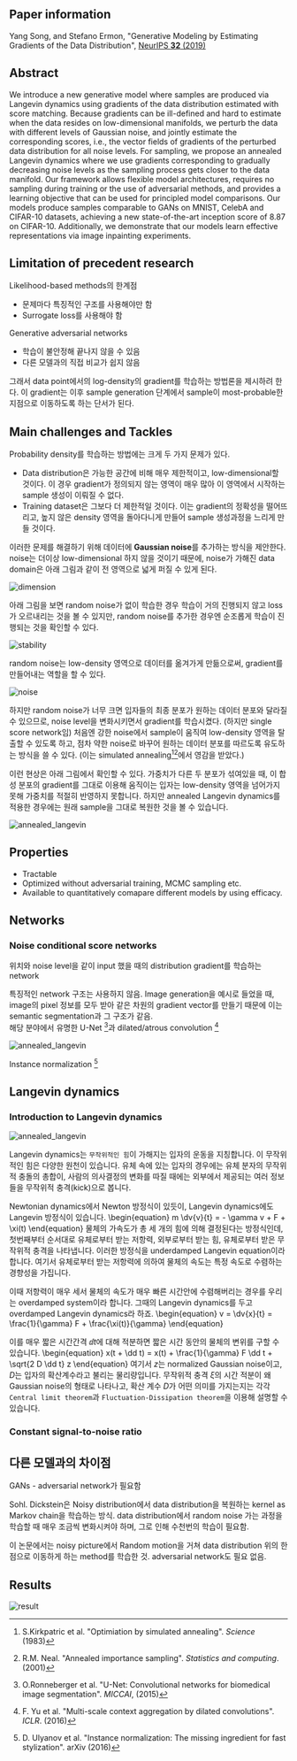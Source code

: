 
## Paper information
Yang Song, and Stefano Ermon, 
"Generative Modeling by Estimating Gradients of the Data Distribution",
[NeurIPS **32** (2019)](https://arxiv.org/abs/1907.05600)

## Abstract
We introduce a new generative model where samples are produced via Langevin dynamics using gradients of the data distribution estimated with score matching. Because gradients can be ill-defined and hard to estimate when the data resides on low-dimensional manifolds, we perturb the data with different levels of Gaussian noise, and jointly estimate the corresponding scores, i.e., the vector fields of gradients of the perturbed data distribution for all noise levels. For sampling, we propose an annealed Langevin dynamics where we use gradients corresponding to gradually decreasing noise levels as the sampling process gets closer to the data manifold. Our framework allows flexible model architectures, requires no sampling during training or the use of adversarial methods, and provides a learning objective that can be used for principled model comparisons. Our models produce samples comparable to GANs on MNIST, CelebA and CIFAR-10 datasets, achieving a new state-of-the-art inception score of 8.87 on CIFAR-10. Additionally, we demonstrate that our models learn effective representations via image inpainting experiments.

## Limitation of precedent research
Likelihood-based methods의 한계점
- 문제마다 특징적인 구조를 사용해야만 함
- Surrogate loss를 사용해야 함
  
Generative adversarial networks
- 학습이 불안정해 끝나지 않을 수 있음
- 다른 모델과의 직접 비교가 쉽지 않음

그래서 data point에서의 log-density의 gradient를 학습하는 방법론을 제시하려 한다.
이 gradient는 이후 sample generation 단계에서 sample이 most-probable한 지점으로 이동하도록 하는 단서가 된다. 

## Main challenges and Tackles
Probability density를 학습하는 방법에는 크게 두 가지 문제가 있다.
- Data distribution은 가능한 공간에 비해 매우 제한적이고, low-dimensional할 것이다. 이 경우 gradient가 정의되지 않는 영역이 매우 많아 이 영역에서 시작하는 sample 생성이 이뤄질 수 없다. 
- Training dataset은 그보다 더 제한적일 것이다. 이는 gradient의 정확성을 떨어뜨리고, 높지 않은 density 영역을 돌아다니게 만들어 sample 생성과정을 느리게 만들 것이다. 

이러한 문제를 해결하기 위해 데이터에 **Gaussian noise**를 추가하는 방식을 제안한다. 
noise는 더이상 low-dimensional 하지 않을 것이기 때문에, noise가 가해진 data domain은 아래 그림과 같이 전 영역으로 넓게 퍼질 수 있게 된다. 

![dimension](Images/random_noise_low_dimension.jpg)

아래 그림을 보면 random noise가 없이 학습한 경우 학습이 거의 진행되지 않고 loss가 오르내리는 것을 볼 수 있지만,
random noise를 추가한 경우엔 순조롭게 학습이 진행되는 것을 확인할 수 있다. 

![stability](Images/random_noise_learning_stability.PNG)

random noise는 low-density 영역으로 데이터를 옮겨가게 만듦으로써, gradient를 만들어내는 역할을 할 수 있다. 

![noise](Images/annealed_random_noise.jpg)

하지만 random noise가 너무 크면 입자들의 최종 분포가 원하는 데이터 분포와 달라질 수 있으므로, 
noise level을 변화시키면서 gradient를 학습시켰다. (하지만 single score network임)
처음엔 강한 noise에서 sample이 움직여 low-density 영역을 탈출할 수 있도록 하고, 점차 약한 noise로 바꾸어 원하는 데이터 분포를 따르도록 유도하는 방식을 쓸 수 있다. 
(이는 simulated annealing[^1][^2]에서 영감을 받았다.)

이런 현상은 아래 그림에서 확인할 수 있다. 
가중치가 다른 두 분포가 섞여있을 때, 이 합성 분포의 gradient를 그대로 이용해 움직이는 입자는 low-density 영역을 넘어가지 못해 가중치를 적절히 반영하지 못합니다. 
하지만 annealed Langevin dynamics를 적용한 경우에는 원래 sample을 그대로 복원한 것을 볼 수 있습니다. 

![annealed_langevin](Images/annealed_langevin_experiment.PNG)

[^1]: S.Kirkpatric et al. "Optimiation by simulated annealing". *Science* (1983)
[^2]: R.M. Neal. "Annealed importance sampling". *Statistics and computing*. (2001)

## Properties
- Tractable
- Optimized without adversarial training, MCMC sampling etc.  
- Available to quantitatively comapare different models by using efficacy. 

## Networks
### Noise conditional score networks
위치와 noise level을 같이 input 했을 때의 distribution gradient를 학습하는 network

특징적인 network 구조는 사용하지 않음.
Image generation을 예시로 들었을 때, image의 pixel 정보를 모두 받아 같은 차원의 gradient vector를 만들기 때문에 이는 semantic segmentation과 그 구조가 같음.  
해당 분야에서 유명한 U-Net [^3]과 dilated/atrous convolution [^4]

[^3]: O.Ronneberger et al. "U-Net: Convolutional networks for biomedical image segmentation". *MICCAI*, (2015)
[^4]: F. Yu et al. "Multi-scale context aggregation by dilated convolutions". *ICLR*. (2016)

![annealed_langevin](Images/semantic_segmentation.PNG)

Instance normalization [^5]

[^5]: D. Ulyanov et al. "Instance normalization: The missing ingredient for fast stylization". arXiv (2016)

## Langevin dynamics
### Introduction to Langevin dynamics
![annealed_langevin](Images/Langevin_dynamics.jpg)

Langevin dynamics는 `무작위적인 힘`이 가해지는 입자의 운동을 지칭합니다. 
이 무작위적인 힘은 다양한 원천이 있습니다. 
유체 속에 있는 입자의 경우에는 유체 분자의 무작위적 충돌의 총합이,
사람의 의사결정의 변화를 따질 때에는 외부에서 제공되는 여러 정보들을 무작위적 충격(kick)으로 봅니다. 

Newtonian dynamics에서 Newton 방정식이 있듯이, Langevin dynamics에도 Langevin 방정식이 있습니다.
\begin{equation}
  m \dv{v}{t} = - \gamma v + F + \xi(t)
\end{equation}
물체의 가속도가 총 세 개의 힘에 의해 결정된다는 방정식인데, 
첫번째부터 순서대로 유체로부터 받는 저항력, 외부로부터 받는 힘, 유체로부터 받은 무작위적 충격을 나타냅니다.
이러한 방정식을 underdamped Langevin equation이라 합니다. 
여기서 유체로부터 받는 저항력에 의하여 물체의 속도는 특정 속도로 수렴하는 경향성을 가집니다. 

이때 저항력이 매우 세서 물체의 속도가 매우 빠른 시간안에 수렴해버리는 경우를 우리는 overdamped system이라 합니다.
그때의 Langevin dynamics를 두고 overdamped Langevin dynamics라 하죠.
\begin{equation}
  v = \dv{x}{t} = \frac{1}{\gamma} F + \frac{\xi(t)}{\gamma}
\end{equation}

이를 매우 짧은 시간간격 $\dd t$에 대해 적분하면 짧은 시간 동안의 물체의 변위를 구할 수 있습니다.
\begin{equation}
  x(t + \dd t) = x(t) + \frac{1}{\gamma} F \dd t + \sqrt{2 D \dd t} z
\end{equation}
여기서 $z$는 normalized Gaussian noise이고, $D$는 입자의 확산계수라고 불리는 물리량입니다. 
무작위적 충격 $\xi$의 시간 적분이 왜 Gaussian noise의 형태로 나타나고, 확산 계수 $D$가 어떤 의미를 가지는지는 
각각 `Central limit theorem`과 `Fluctuation-Dissipation theorem`을 이용해 설명할 수 있습니다. 

### Constant signal-to-noise ratio

## 다른 모델과의 차이점
GANs - adversarial network가 필요함

Sohl. Dickstein은 Noisy distribution에서 data distribution을 복원하는 kernel as Markov chain을 학습하는 방식.
data distribution에서 random noise 가는 과정을 학습할 때 매우 조금씩 변화시켜야 하며, 그로 인해 수천번의 학습이 필요함. 

이 논문에서는 noisy picture에서 Random motion을 거쳐 data distribution 위의 한 점으로 이동하게 하는 method를 학습한 것. 
adversarial network도 필요 없음. 

## Results
![result](Images/song_2019_result.PNG)
